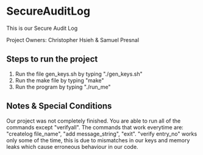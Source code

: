 # SecureAuditLog

This is our Secure Audit Log

Project Owners: Christopher Hsieh & Samuel Presnal

Steps to run the project
--------------------------------------------
1. Run the file gen_keys.sh by typing "./gen_keys.sh"
2. Run the make file by typing "make"
3. Run the program by typing "./run_me"


Notes & Special Conditions
--------------------------------------------
Our project was not completely finished. You are able to run all of the commands except "verifyall". The commands that work everytime are: "createlog file_name", "add message_string", "exit". "verify entry_no" works only some of the time, this is due to mismatches in our keys and memory leaks which cause erroneous behaviour in our code.